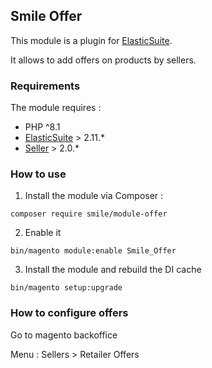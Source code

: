 ## Smile Offer

This module is a plugin for [ElasticSuite](https://github.com/Smile-SA/elasticsuite).

It allows to add offers on products by sellers.

### Requirements

The module requires :

- PHP ^8.1
- [ElasticSuite](https://github.com/Smile-SA/elasticsuite) > 2.11.*
- [Seller](https://github.com/Smile-SA/magento2-module-seller) > 2.0.*

### How to use

1. Install the module via Composer :

``` composer require smile/module-offer ```

2. Enable it

``` bin/magento module:enable Smile_Offer ```

3. Install the module and rebuild the DI cache

``` bin/magento setup:upgrade ```

### How to configure offers

Go to magento backoffice

Menu : Sellers > Retailer Offers
